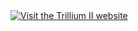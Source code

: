 <!--
<a id="your-logo" no-external="true" href="https://trillium2.eu/">
<img height="50" alt="visit the Trillium II website" width="42" src="assets/images/trillium-II.png"/>
</a>

your logo here

[![visit our website](assets/images/org_logo.png)](your web site.html)
{: .img-responsive #org_logo}

can only resize using html  or css ;-(

-->

<a id="your-logo" no-external="true" href="https://trillium2.eu/">
<img alt="Visit the Trillium II website" class="img-responsive project-logo" src="assets/images/trillium-II.png"/>
</a>

